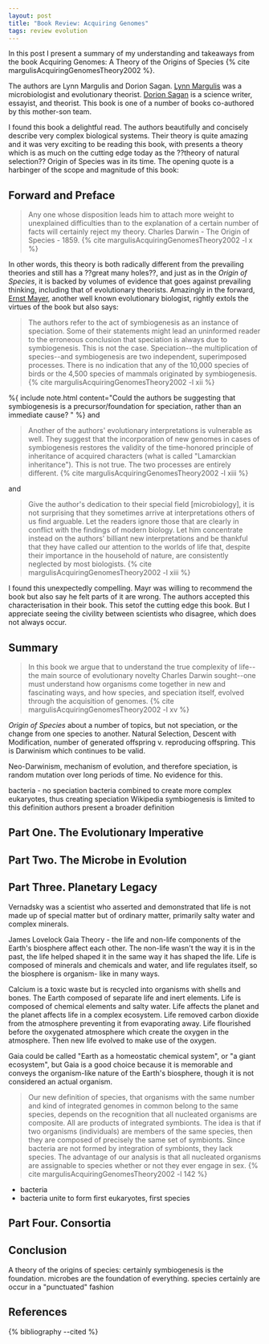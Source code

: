 ```yaml
---
layout: post
title: "Book Review: Acquiring Genomes"
tags: review evolution
---
```


In this post I present a summary of my understanding and takeaways from the book Acquiring Genomes: A Theory of the Origins of Species {% cite margulisAcquiringGenomesTheory2002 %}.

The authors are Lynn Margulis and Dorion Sagan. [Lynn Margulis](https://en.wikipedia.org/wiki/Lynn_Margulis) was a microbiologist and evolutionary theorist. [Dorion Sagan](https://en.wikipedia.org/wiki/Dorion_Sagan) is a science writer, essayist, and theorist. This book is one of a number of books co-authored by this mother-son team.

I found this book a delightful read. The authors beautifully and concisely describe very complex biological systems. Their theory is quite amazing and it was very exciting to be reading this book, with presents a theory which is as much on the cutting edge today as the ??theory of natural selection?? Origin of Species was in its time. The opening quote is a harbinger of the scope and magnitude of this book:

## Forward and Preface

> Any one whose disposition leads him to attach more weight to unexplained difficulties than to the explanation of a certain number of facts will certainly reject my theory. Charles Darwin - The Origin of Species - 1859. {% cite margulisAcquiringGenomesTheory2002 -l x %}

In other words, this theory is both radically different from the prevailing theories and still has a ??great many holes??, and just as in the *Origin of Species*, it is backed by volumes of evidence that goes against prevailing thinking, including that of evolutionary theorists. Amazingly in the forward, [Ernst Mayer](https://en.wikipedia.org/wiki/Ernst_Mayr), another well known evolutionary biologist, rightly extols the virtues of the book but also says:

> The authors refer to the act of symbiogenesis as an instance of speciation. Some of their statements might lead an uninformed reader to the erroneous conclusion that speciation is always due to symbiogenesis. This is not the case. Speciation--the multiplication of species--and symbiogenesis are two independent, superimposed processes. There is no indication that any of the 10,000 species of birds or the 4,500 species of mammals originated by symbiogenesis. {% cite margulisAcquiringGenomesTheory2002 -l xii %}

%{ include note.html content="Could the authors be suggesting that symbiogenesis is a precursor/foundation for speciation, rather than an immediate cause? " %}
and

> Another of the authors' evolutionary interpretations is vulnerable as well. They suggest that the incorporation of new genomes in cases of symbiogenesis restores the validity of the time-honored principle of inheritance of acquired characters (what is called "Lamarckian inheritance"). This is not true. The two processes are entirely different. {% cite margulisAcquiringGenomesTheory2002 -l xiii %}

and

> Give the author's dedication to their special field \[microbiology], it is not surprising that they sometimes arrive at interpretations others of us find arguable. Let the readers ignore those that are clearly in conflict with the findings of modern biology. Let him concentrate instead on the authors' billiant new interpretations and be thankful that they have called our attention to the worlds of life that, despite their importance in the household of nature, are consistently neglected by most biologists. {% cite margulisAcquiringGenomesTheory2002 -l xiii %}

I found this unexpectedly compelling. Mayr was willing to recommend the book but also say he felt parts of it are wrong. The authors accepted this characterisation in their book. This setof the cutting edge this book. But I appreciate seeing the civility between scientists who disagree, which does not always occur.

## Summary

> In this book we argue that to understand the true complexity of life--the main source of evolutionary novelty Charles Darwin sought--one must understand how organisms come together in new and fascinating ways, and how species, and speciation itself, evolved through the acquisition of genomes. {% cite margulisAcquiringGenomesTheory2002 -l xv %}

*Origin of Species* about a number of topics, but not speciation, or the change from one species to another. Natural Selection, Descent with Modification, number of generated offspring v. reproducing offspring. This is Darwinism which continues to be valid.

Neo-Darwinism, mechanism of evolution, and therefore speciation, is random mutation over long periods of time. No evidence for this.

bacteria - no speciation
bacteria combined to create more complex eukaryotes, thus creating speciation
Wikipedia symbiogenesis is limited to this definition
authors present a broader definition

## Part One. The Evolutionary Imperative

## Part Two. The Microbe in Evolution

## Part Three. Planetary Legacy

Vernadsky was a scientist who asserted and demonstrated that life is not made up of special matter but of ordinary matter, primarily salty water and complex minerals.

James Lovelock
Gaia Theory - the life and non-life components of the Earth's biosphere affect each other. The non-life wasn't the way it is in the past, the life helped shaped it in the same way it has shaped the life. Life is composed of minerals and chemicals and water, and life regulates itself, so the biosphere is organism- like in many ways.

Calcium is a toxic waste but is recycled into organisms with shells and bones.
The Earth composed of separate life and inert elements.
Life is composed of chemical elements and salty water.
Life affects the planet and the planet affects life in a complex ecosystem.
Life removed carbon dioxide from the atmosphere preventing it from evaporating away.
Life flourished before the oxygenated atmosphere which create the oxygen in the atmosphere. Then new life evolved to make use of the oxygen.

Gaia could be called "Earth as a homeostatic chemical system", or "a giant ecosystem", but Gaia is a good choice because it is memorable and conveys the organism-like nature of the Earth's biosphere, though it is not considered an actual organism.

> Our new definition of species, that organisms with the same number and kind of integrated genomes in common belong to the same species, depends on the recognition that all nucleated organisms are composite. All are products of integrated symbionts. The idea is that if two organisms (individuals) are members of the same species, then they are composed of precisely the same set of symbionts. Since bacteria are not formed by integration of symbionts, they lack species. The advantage of our analysis is that all nucleated organisms are assignable to species whether or not they ever engage in sex. {% cite margulisAcquiringGenomesTheory2002 -l 142 %}

* bacteria
* bacteria unite to form first eukaryotes, first species

## Part Four. Consortia

## Conclusion

A theory of the origins of species: certainly symbiogenesis is the foundation. microbes are the foundation of everything.
species certainly are occur in a "punctuated" fashion

## References

{% bibliography --cited %}
